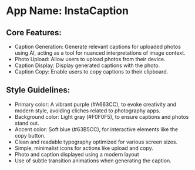 # **App Name**: InstaCaption

## Core Features:

- Caption Generation: Generate relevant captions for uploaded photos using AI, acting as a tool for nuanced interpretations of image context.
- Photo Upload: Allow users to upload photos from their device.
- Caption Display: Display generated captions with the photo.
- Caption Copy: Enable users to copy captions to their clipboard.

## Style Guidelines:

- Primary color: A vibrant purple (#A663CC), to evoke creativity and modern style, avoiding cliches related to photography apps.
- Background color: Light gray (#F0F0F5), to ensure captions and photos stand out.
- Accent color: Soft blue (#63B5CC), for interactive elements like the copy button.
- Clean and readable typography optimized for various screen sizes.
- Simple, minimalist icons for actions like upload and copy.
- Photo and caption displayed using a modern layout
- Use of subtle transition animations when generating the caption.
